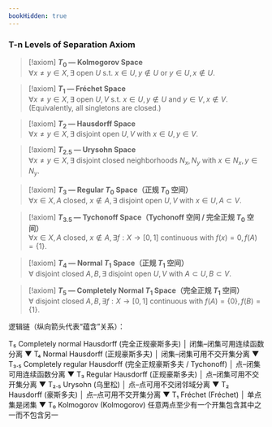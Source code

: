 ```yaml
---
bookHidden: true
---
```



### T-n Levels of Separation Axiom

> [!axiom]
> **$T_{0}$ — Kolmogorov Space**  
> $\forall x \neq y \in X,\, \exists$ open $U$ s.t. $x \in U,\, y \notin U$ or $y \in U,\, x \notin U$.

> [!axiom]
> **$T_{1}$ — Fréchet Space**  
> $\forall x \neq y \in X,\, \exists$ open $U, V$ s.t. $x \in U,\, y \notin U$ and $y \in V,\, x \notin V$.  
> (Equivalently, all singletons are closed.)

> [!axiom]
> **$T_{2}$ — Hausdorff Space**  
> $\forall x \neq y \in X,\, \exists$ disjoint open $U, V$ with $x \in U,\, y \in V$.

> [!axiom]
> **$T_{2.5}$ — Urysohn Space**  
> $\forall x \neq y \in X,\, \exists$ disjoint closed neighborhoods $N_x, N_y$ with $x \in N_x,\, y \in N_y$.

> [!axiom]
> **$T_{3}$ — Regular $T_0$ Space（正规 $T_0$ 空间）**  
> $\forall x \in X,\, A$ closed, $x \notin A,\, \exists$ disjoint open $U, V$ with $x \in U,\, A \subset V$.

> [!axiom]
> **$T_{3.5}$ — Tychonoff Space（Tychonoff 空间 / 完全正规 $T_0$ 空间）**  
> $\forall x \in X,\, A$ closed, $x \notin A,\, \exists f:X \to [0,1]$ continuous with $f(x)=0,\, f(A)=\{1\}$.

> [!axiom]
> **$T_{4}$ — Normal $T_1$ Space（正规 $T_1$ 空间）**  
> $\forall$ disjoint closed $A, B,\, \exists$ disjoint open $U, V$ with $A \subset U,\, B \subset V$.

> [!axiom]
> **$T_{5}$ — Completely Normal $T_1$ Space（完全正规 $T_1$ 空间）**  
> $\forall$ disjoint closed $A, B,\, \exists f:X \to [0,1]$ continuous with $f(A)=\{0\},\, f(B)=\{1\}$.

逻辑链（纵向箭头代表“蕴含”关系）：

T₅  Completely normal Hausdorff (完全正规豪斯多夫)
 │   闭集–闭集可用连续函数分离
 ▼
T₄  Normal Hausdorff (正规豪斯多夫)
 │   闭集–闭集可用不交开集分离
 ▼
T₃.₅  Completely regular Hausdorff (完全正规豪斯多夫 / Tychonoff)
 │     点–闭集可用连续函数分离
 ▼
T₃  Regular Hausdorff (正规豪斯多夫)
 │   点–闭集可用不交开集分离
 ▼
T₂.₅  Urysohn (乌里松)
 │     点–点可用不交闭邻域分离
 ▼
T₂  Hausdorff (豪斯多夫)
 │   点–点可用不交开集分离
 ▼
T₁  Fréchet (Fréchet)
 │   单点集是闭集
 ▼
T₀  Kolmogorov (Kolmogorov)
     任意两点至少有一个开集包含其中之一而不包含另一


